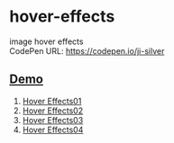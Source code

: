 # hover-effects
image hover effects <br>
CodePen URL: https://codepen.io/ji-silver
  
<h2><a href="#">Demo</a></h2>
<ol>
  <li><a href="https://codepen.io/ji-silver/pen/JjdjgKd">Hover Effects01</a></li>
  <li><a href="https://codepen.io/ji-silver/pen/WNvbNXO">Hover Effects02</a></li>
  <li><a href="https://codepen.io/ji-silver/pen/gOpbaRP">Hover Effects03</a></li>
  <li><a href="https://codepen.io/ji-silver/pen/OJVPggN">Hover Effects04</a></li>
</ol>
